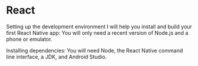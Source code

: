 # React
Setting up the development environment
I will help you install and build your first React Native app:
You will only need a recent version of Node.js and a phone or emulator.

Installing dependencies:
You will need Node, the React Native command line interface, a JDK, and Android Studio.
